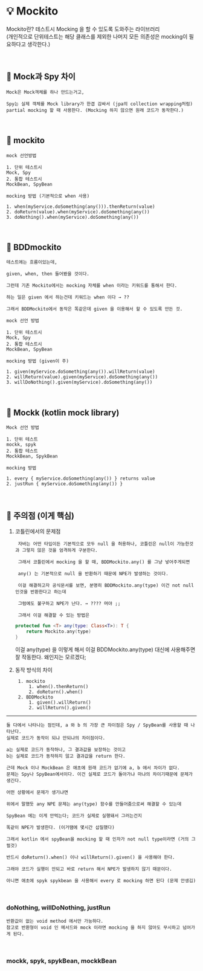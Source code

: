 # 💡 Mockito

Mockito란? 테스트시 Mocking 을 할 수 있도록 도와주는 라이브러리  
(개인적으로 단위테스트는 해당 클래스를 제외한 나머지 모든 의존성은 mocking이 필요하다고 생각한다.)

<br>

## 📜  Mock과 Spy 차이
    
    Mock은 Mock객체를 하나 만드는거고,
    
    Spy는 실제 객체를 Mock library가 한겹 감싸서 (jpa의 collection wrapping처럼) partial mocking 할 때 사용한다. (Mocking 하지 않으면 원래 코드가 동작한다.)
    
<br>

## 📌 mockito
    
    mock 선언방법
    
    1. 단위 테스트시
    Mock, Spy
    2. 통합 테스트시
    MockBean, SpyBean
    
    mocking 방법 (기본적으로 when 사용)
    
    1. when(myService.doSomething(any())).thenReturn(value)
    2. doReturn(value).when(myService).doSomething(any())
    3. doNothing().when(myService).doSomething(any())

<br>
    
## 📌 BDDmockito
    
    
    테스트에는 흐름이있는데,
    
    given, when, then 들어봤을 것이다.
    
    그런데 기존 Mockito에서는 mocking 자체를 when 이라는 키워드를 통해서 한다.
    
    하는 일은 given 에서 하는건데 키워드는 when 이다 → ??
    
    그래서 BDDMockito에서 동작은 똑같은데 given 을 이용해서 할 수 있도록 만든 것.
    
    mock 선언 방법
    
    1. 단위 테스트시
    Mock, Spy
    2. 통합 테스트시
    MockBean, SpyBean
    
    mocking 방법 (given이 주)
    
    1. given(myService.doSomething(any()).willReturn(value)
    2. willReturn(value).given(myService).doSomething(any())
    3. willDoNothing().given(myService).doSomething(any())

<br>
    
## 📌 Mockk (kotlin mock library)
    
    
    Mock 선언 방법
    
    1. 단위 테스트
    mockk, spyk
    2. 통합 테스트
    MockkBean, SpykBean
    
    mocking 방법
    
    1. every { myService.doSomething(any()) } returns value
    2. justRun { myService.doSomething(any()) }
    
<br>

## 🎯 주의점 (이게 핵심)

1. 코틀린에서의 문제점

        자바는 어떤 타입이든 기본적으로 모두 null 을 허용하나, 코틀린은 null이 가능한것과 그렇지 않은 것을 엄격하게 구분한다.
    
        그래서 코틀린에서 mocking 을 할 때, BDDMockito.any() 를 그냥 넣어주게되면
    
        any() 는 기본적으로 null 을 반환하기 때문에 NPE가 발생하는 것이다.
    
        이걸 해결하고자 공식문서를 보면, 분명히 BDDMockito.any(type) 이건 not null 인것을 반환한다고 하는데
    
        그럼에도 불구하고 NPE가 난다. → ???? 머야 ;;
    
        그래서 이걸 해결할 수 있는 방법은
    
    ```kotlin
    protected fun <T> any(type: Class<T>): T {
        return Mockito.any(type)
    }
    ```
    
    이걸 any(type) 을 이렇게 해서 이걸 BDDMockito.any(type) 대신에 사용해주면 잘 작동한다.
    왜인지는 모르겠다;
    
2. 동작 방식의 차이
    
        1. mockito
            1. when().thenReturn()
            2. doReturn().when()
        2. BDDMockito
            1. given().willReturn()
            2. willReturn().given()
    
---

    둘 다에서 나타나는 점인데, a 와 b 의 가장 큰 차이점은 Spy / SpyBean를 사용할 때 나타난다. 
    실제로 코드가 동작이 되냐 안되냐의 차이점이다.
    
    a는 실제로 코드가 동작하나, 그 결과값을 보장하는 것이고
    b는 실제로 코드가 동작하지 않고 결과값을 return 한다.
    
    근데 Mock 이나 MockBean 은 애초에 원래 코드가 없기에 a, b 에서 차이가 없다.
    문제는 Spy나 SpyBean에서이다. 이건 실제로 코드가 돌아가냐 마냐의 차이기때문에 문제가 생긴다.
    
    어떤 상황에서 문제가 생기냐면
    
    위에서 말했듯 any NPE 문제는 any(type) 함수를 만들어줌으로써 해결할 수 있는데
    
    SpyBean 에는 이게 안먹는다; 코드가 실제로 실행돼서 그러는건지
    
    똑같이 NPE가 발생한다. (이거땜에 몇시간 삽질했다)
    
    그래서 kotlin 에서 spyBean을 mocking 할 때 인자가 not null type이라면 (거의 그럴것)
    
    반드시 doReturn().when() 이나 willReturn().given() 을 사용해야 한다.
    
    그래야 코드가 실행이 안되고 바로 return 해서 NPE가 발생하지 않기 때문이다.
    
    아니면 애초에 spyk spykbean 을 사용해서 every 로 mocking 하면 된다 (문제 안생김)
    
<br>

### doNothing, willDoNothing, justRun
    
    반환값이 없는 void method 에서만 가능하다.  
    참고로 반환형이 void 인 메서드와 mock 이라면 mocking 을 하지 않아도 무시하고 넘어가게 된다.
    
<br>

### mockk, spyk, spykBean, mockkBean